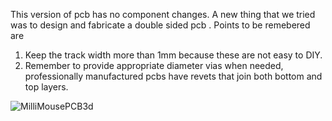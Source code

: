 This version of pcb has no component changes. A new thing that we tried was to design and fabricate a double sided pcb .
Points to be remebered are 
1) Keep the track width more than 1mm because these are not easy to DIY.
2) Remember to provide appropriate diameter vias when needed, professionally manufactured pcbs have revets that join both bottom and top layers.  


![MilliMousePCB3d](https://user-images.githubusercontent.com/108187933/203841465-b6a9952e-9f42-46d0-992f-c0938894ecdd.jpg)
